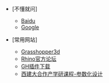 * [不懂就问]
   * [Baidu](https://www.baidu.com/)
   * [Google](https://www.google.com/)

* [常用网站]
    * [Grasshopper3d](https://www.grasshopper3d.com/)
    * [Rhino官方论坛](https://discourse.mcneel.com/)
    * [GH插件下载](https://www.food4rhino.com/en)
    * [西建大合作产学研课程-参数化设计](https://richiebao.github.io/parametric_design_coding_grasshopper/#/)